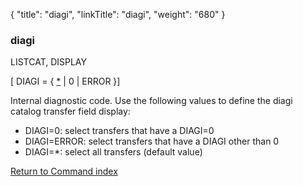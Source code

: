 {
    "title": "diagi",
    "linkTitle": "diagi",
    "weight": "680"
}<span id="diagi"></span>

### diagi

LISTCAT, DISPLAY

\[ DIAGI = { <u>\*</u> | 0 | ERROR }\]

Internal diagnostic code. Use the following values to define the diagi catalog transfer field display:

-   DIAGI=0: select transfers that have a DIAGI=0
-   DIAGI=ERROR: select transfers that have a DIAGI other than 0
-   DIAGI=\*: select all transfers (default value)

[Return to Command index](../../)
